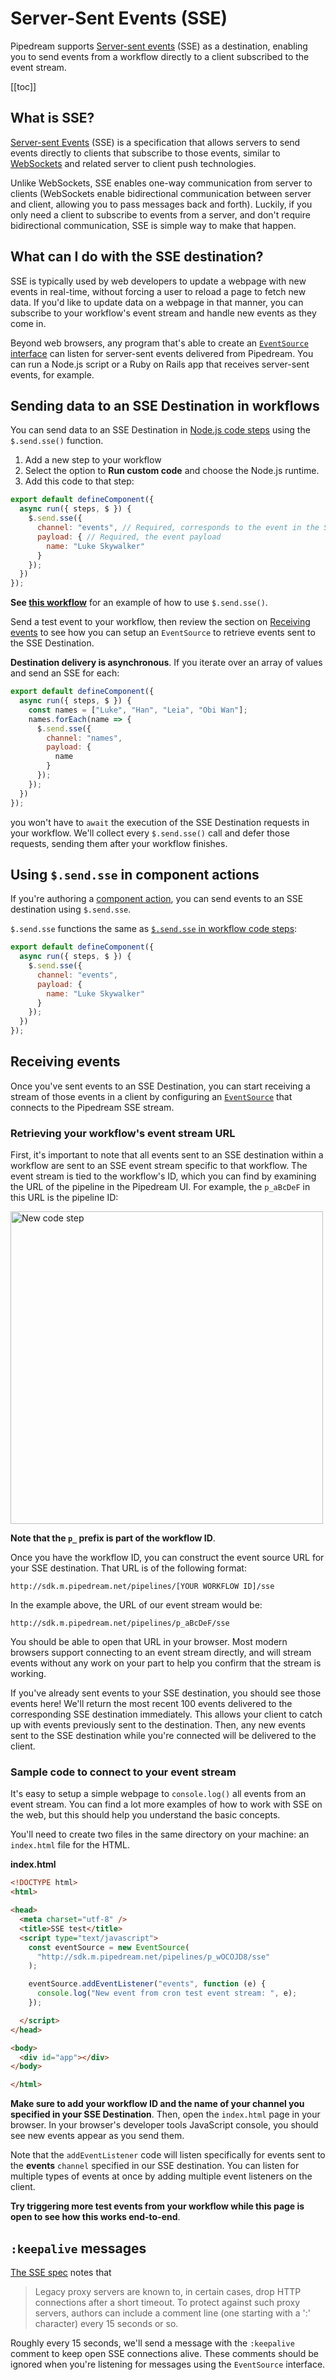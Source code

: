 # Server-Sent Events (SSE)

Pipedream supports [Server-sent events](https://developer.mozilla.org/en-US/docs/Web/API/Server-sent_events) (SSE) as a destination, enabling you to send events from a workflow directly to a client subscribed to the event stream. 

[[toc]]

## What is SSE?

[Server-sent Events](https://developer.mozilla.org/en-US/docs/Web/API/Server-sent_events) (SSE) is a specification that allows servers to send events directly to clients that subscribe to those events, similar to [WebSockets](https://developer.mozilla.org/en-US/docs/Web/API/WebSockets_API) and related server to client push technologies.

Unlike WebSockets, SSE enables one-way communication from server to clients (WebSockets enable bidirectional communication between server and client, allowing you to pass messages back and forth). Luckily, if you only need a client to subscribe to events from a server, and don't require bidirectional communication, SSE is simple way to make that happen.

## What can I do with the SSE destination?

SSE is typically used by web developers to update a webpage with new events in real-time, without forcing a user to reload a page to fetch new data. If you'd like to update data on a webpage in that manner, you can subscribe to your workflow's event stream and handle new events as they come in.

Beyond web browsers, any program that's able to create an [`EventSource` interface](https://developer.mozilla.org/en-US/docs/Web/API/EventSource) can listen for server-sent events delivered from Pipedream. You can run a Node.js script or a Ruby on Rails app that receives server-sent events, for example.

## Sending data to an SSE Destination in workflows

You can send data to an SSE Destination in [Node.js code steps](/code/nodejs/) using the `$.send.sse()` function.

1. Add a new step to your workflow
2. Select the option to **Run custom code** and choose the Node.js runtime.
3. Add this code to that step:

```javascript
export default defineComponent({
  async run({ steps, $ }) {
    $.send.sse({
      channel: "events", // Required, corresponds to the event in the SSE spec
      payload: { // Required, the event payload
        name: "Luke Skywalker" 
      }
    });
  })
});
```

**See [this workflow](https://pipedream.com/new?h=tch_mp7f6q)** for an example of how to use `$.send.sse()`.

Send a test event to your workflow, then review the section on [Receiving events](#receiving-events) to see how you can setup an `EventSource` to retrieve events sent to the SSE Destination.

**Destination delivery is asynchronous**. If you iterate over an array of values and send an SSE for each:

```javascript
export default defineComponent({
  async run({ steps, $ }) {
    const names = ["Luke", "Han", "Leia", "Obi Wan"];
    names.forEach(name => {
      $.send.sse({
        channel: "names",
        payload: {
          name
        }
      });
    });
  })
});
```

you won't have to `await` the execution of the SSE Destination requests in your workflow. We'll collect every `$.send.sse()` call and defer those requests, sending them after your workflow finishes.

## Using `$.send.sse` in component actions

If you're authoring a [component action](/components#actions), you can send events to an SSE destination using `$.send.sse`.

`$.send.sse` functions the same as [`$.send.sse` in workflow code steps](#sending-data-to-an-sse-destination-in-workflows):

```javascript
export default defineComponent({
  async run({ steps, $ }) {
    $.send.sse({
      channel: "events",
      payload: {
        name: "Luke Skywalker"
      }
    });
  })
});
```

## Receiving events

Once you've sent events to an SSE Destination, you can start receiving a stream of those events in a client by configuring an [`EventSource`](https://developer.mozilla.org/en-US/docs/Web/API/EventSource) that connects to the Pipedream SSE stream.

### Retrieving your workflow's event stream URL

First, it's important to note that all events sent to an SSE destination within a workflow are sent to an SSE event stream specific to that workflow. The event stream is tied to the workflow's ID, which you can find by examining the URL of the pipeline in the Pipedream UI. For example, the `p_aBcDeF` in this URL is the pipeline ID:

<div>
<img alt="New code step" width="500" src="./images/pipeline-id.png">
</div>

**Note that the `p_` prefix is part of the workflow ID**.

Once you have the workflow ID, you can construct the event source URL for your SSE destination. That URL is of the following format:

```
http://sdk.m.pipedream.net/pipelines/[YOUR WORKFLOW ID]/sse
```

In the example above, the URL of our event stream would be:

```
http://sdk.m.pipedream.net/pipelines/p_aBcDeF/sse
```

You should be able to open that URL in your browser. Most modern browsers support connecting to an event stream directly, and will stream events without any work on your part to help you confirm that the stream is working.

If you've already sent events to your SSE destination, you should see those events here! We'll return the most recent 100 events delivered to the corresponding SSE destination immediately. This allows your client to catch up with events previously sent to the destination. Then, any new events sent to the SSE destination while you're connected will be delivered to the client.

### Sample code to connect to your event stream

It's easy to setup a simple webpage to `console.log()` all events from an event stream. You can find a lot more examples of how to work with SSE on the web, but this should help you understand the basic concepts.

You'll need to create two files in the same directory on your machine: an `index.html` file for the HTML. 

**index.html**

```html
<!DOCTYPE html>
<html>

<head>
  <meta charset="utf-8" />
  <title>SSE test</title>
  <script type="text/javascript">
    const eventSource = new EventSource(
      "http://sdk.m.pipedream.net/pipelines/p_wOCOJD8/sse"
    );

    eventSource.addEventListener("events", function (e) {
      console.log("New event from cron test event stream: ", e);
    });

  </script>
</head>

<body>
  <div id="app"></div>
</body>

</html>
```

**Make sure to add your workflow ID and the name of your channel you specified in your SSE Destination**. Then, open the `index.html` page in your browser. In your browser's developer tools JavaScript console, you should see new events appear as you send them.

Note that the `addEventListener` code will listen specifically for events sent to the **events** `channel` specified in our SSE destination. You can listen for multiple types of events at once by adding multiple event listeners on the client.

**Try triggering more test events from your workflow while this page is open to see how this works end-to-end**.

## `:keepalive` messages

[The SSE spec](https://www.w3.org/TR/2009/WD-eventsource-20090421/#notes) notes that

> Legacy proxy servers are known to, in certain cases, drop HTTP connections after a short timeout. To protect against such proxy servers, authors can include a comment line (one starting with a ':' character) every 15 seconds or so.

Roughly every 15 seconds, we'll send a message with the `:keepalive` comment to keep open SSE connections alive. These comments should be ignored when you're listening for messages using the `EventSource` interface.
